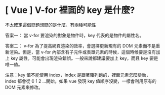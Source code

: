 # \[ Vue ] V-for 裡面的 key 是什麼?
不太確定這個問題想問的是什麼，有兩種可能性

答案一：
當 v-for 要渲染的對象是物件時，key 代表的是物件的屬性名。

答案二：
v-for 為了提高網頁渲染的效率，會選擇更新現有的 DOM 元素而不是重新渲染。但是，當 v-for 內部含有子元件或表單元素的時候，這個時候要是沒有加上 key 屬性，可能會出現渲染錯誤。一般來說都建議要加上 key，而且 key 要是唯一值。

注意：key 值不能使用 index，index 是跟著陣列跑的，裡面元素怎麼變動，index 都會從 0 1 2 ...開始，如果 vue 發現 key 值順序沒變，一樣會利用原有的 DOM 元素來修改。
